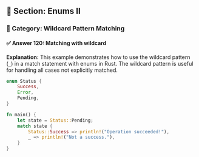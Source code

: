 ## 📘 Section: Enums II  
### 🔹 Category: Wildcard Pattern Matching  
#### ✅ Answer 120: Matching with wildcard

**Explanation:**
This example demonstrates how to use the wildcard pattern (`_`) in a match statement with enums in Rust. The wildcard pattern is useful for handling all cases not explicitly matched.

```rust
enum Status {
    Success,
    Error,
    Pending,
}

fn main() {
    let state = Status::Pending;
    match state {
        Status::Success => println!("Operation succeeded!"),
        _ => println!("Not a success."),
    }
}
```
